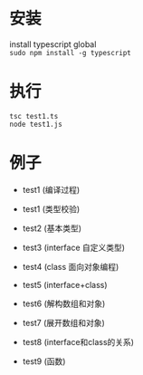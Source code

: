 # 安装
install typescript global  
`sudo npm install -g typescript`

# 执行
`tsc test1.ts`  
`node test1.js`

# 例子
* test1 (编译过程)
* test1 (类型校验)
* test2 (基本类型)
* test3 (interface 自定义类型)
* test4 (class 面向对象编程)
* test5 (interface+class)
* test6 (解构数组和对象)

* test7 (展开数组和对象)
* test8 (interface和class的关系)
* test9 (函数)




